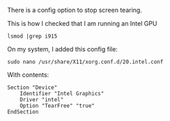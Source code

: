 There is a config option to stop screen tearing.

This is how I checked that I am running an Intel GPU
```
lsmod |grep i915
```

On my system, I added this config file:
```
sudo nano /usr/share/X11/xorg.conf.d/20.intel.conf
```


With contents:
```
Section "Device"
    Identifier "Intel Graphics"
    Driver "intel" 
    Option "TearFree" "true"
EndSection
```
